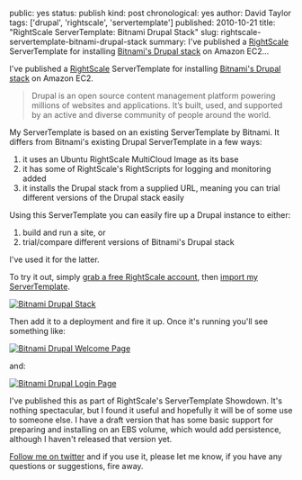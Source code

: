 public: yes
status: publish
kind: post
chronological: yes
author: David Taylor
tags: ['drupal', 'rightscale', 'servertemplate']
published: 2010-10-21
title: "RightScale ServerTemplate: Bitnami Drupal Stack"
slug: rightscale-servertemplate-bitnami-drupal-stack
summary: I've published a [RightScale](http://www.rightscale.com) ServerTemplate for installing [Bitnami's Drupal stack](http://bitnami.org/stack/drupal) on Amazon EC2...

I've published a [RightScale](http://www.rightscale.com) ServerTemplate for installing [Bitnami's Drupal stack](http://bitnami.org/stack/drupal) on Amazon EC2.

> Drupal is an open source content management platform powering millions of websites and applications. It’s built, used, and supported by an active and diverse community of people around the world.

  
My ServerTemplate is based on an existing ServerTemplate by Bitnami. It differs from Bitnami's existing Drupal ServerTemplate in a few ways:

  1. it uses an Ubuntu RightScale MultiCloud Image as its base
  2. it has some of RightScale's RightScripts for logging and monitoring added
  3. it installs the Drupal stack from a supplied URL, meaning you can trial different versions of the Drupal stack easily
  
Using this ServerTemplate you can easily fire up a Drupal instance to either:

  1. build and run a site, or
  2. trial/compare different versions of Bitnami's Drupal stack
  
I've used it for the latter.

To try it out, simply [grab a free RightScale account](http://www.rightscale.com/products/free_edition.php), then [import my ServerTemplate](http://www.rightscale.com/library/server_templates/Bitnami-Drupal-Stack/14481).

[![Bitnami Drupal Stack](/media/img/2010/10/Bitnami-Drupal-Stack-ServerTemplate.png)](/media/img/2010/10/Bitnami-Drupal-Stack-ServerTemplate.png)

Then add it to a deployment and fire it up. Once it's running you'll see something like:

[![Bitnami Drupal Welcome Page](/media/img/2010/10/Bitnami-Drupal-Welcome-Page-1024x575.png)](/media/img/2010/10/Bitnami-Drupal-Welcome-Page.png)

and:

[![Bitnami Drupal Login Page](/media/img/2010/10/Bitnami-Drupal-Login-Page-1024x575.png)](/media/img/2010/10/Bitnami-Drupal-Login-Page.png)

I've published this as part of RightScale's ServerTemplate Showdown. It's nothing spectacular, but I found it useful and hopefully it will be of some use to someone else. I have a draft version that has some basic support for preparing and installing on an EBS volume, which would add persistence, although I haven't released that version yet.

[Follow me on twitter](http://twitter.com/davidltaylor) and if you use it, please let me know, if you have any questions or suggestions, fire away.
